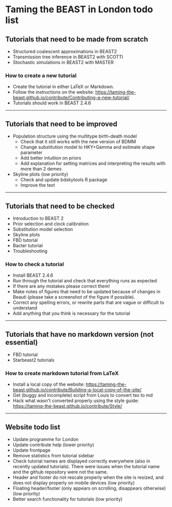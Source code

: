# Taming the BEAST in London todo list


## Tutorials that need to be made from scratch
- Structured coalescent approximations in BEAST2
- Transmission tree inference in BEAST2 with SCOTTI
- Stochastic simulations in BEAST2 with MASTER

### How to create a new tutorial
- Create the tutorial in either LaTeX or Markdown. 
- Follow the instructions on the website: https://taming-the-beast.github.io/contribute/Contributing-a-new-tutorial/
- Tutorials should work in BEAST 2.4.6

---

## Tutorials that need to be improved
- Population structure using the multitype birth-death model
	- Check that it still works with the new version of BDMM
	- Change substitution model to HKY+Gamma and estimate shape parameter
	- Add better intuition on priors
	- Add explanation for setting matrices and interpreting the results with more than 2 demes
- Skyline plots (low priority)
	- Check and update bdskytools R package
	- Improve the text

---

## Tutorials that need to be checked
- Introduction to BEAST 2
- Prior selection and clock calibration
- Substitution model selection
- Skyline plots
- FBD tutorial
- Bacter tutorial
- Troubleshooting

### How to check a tutorial
- Install BEAST 2.4.6
- Run through the tutorial and check that everything runs as expected
- If there are any mistakes please correct them!
- Make notes of figures that need to be updated because of changes in Beauti (please take a screenshot of the figure if possible).
- Correct any spelling errors, or rewrite parts that are vague or difficult to understand
- Add anything that you think is necessary for the tutorial


---

## Tutorials that have no markdown version (not essential)
- FBD tutorial
- Starbeast2 tutorials

### How to create markdown tutorial from LaTeX
- Install a local copy of the website: https://taming-the-beast.github.io/contribute/Building-a-local-copy-of-the-site/
- Get (buggy and incomplete) script from Louis to convert tex to md
- Hack what wasn't converted properly using the style guide: https://taming-the-beast.github.io/contribute/Style/

---

## Website todo list

- Update programme for London
- Update contribute help (lower priority)
- Update frontpage
- Remove statistics from tutorial sidebar
- Check tutorial names are displayed correctly everywhere (also in recently updated tutorials). There were issues when the tutorial name and the github repository were not the same.
- Header and footer do not rescale properly when the site is resized, and does not display properly on mobile devices (low priority)
- Floating header/footer (only appears on scrolling, disappears otherwise) (low priority)
- Better search functionality for tutorials (low priority)
